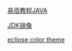 [易佰教程JAVA](https://www.yiibai.com/java/java_environment_setup.html)

[JDK镜像](https://mirrors.tuna.tsinghua.edu.cn/AdoptOpenJDK)

[eclipse color theme](http://www.eclipsecolorthemes.org/?view=theme&id=32)


